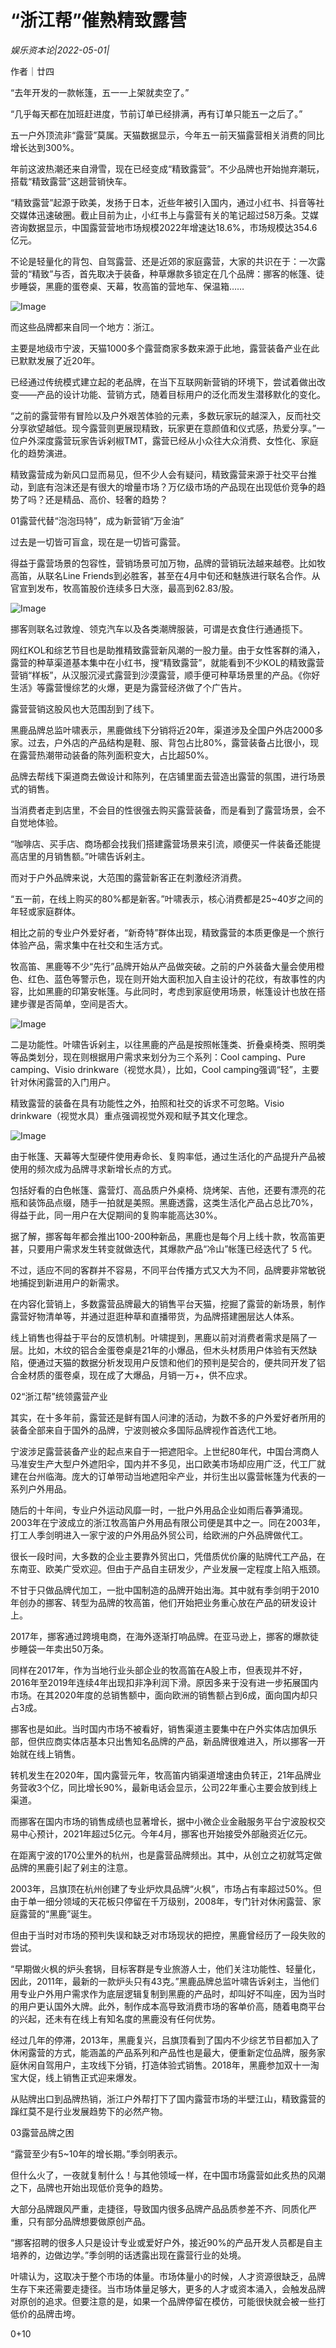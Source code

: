 # “浙江帮”催熟精致露营

*娱乐资本论|2022-05-01|*

作者｜廿四

“去年开发的一款帐篷，五一一上架就卖空了。”

“几乎每天都在加班赶进度，节前订单已经排满，再有订单只能五一之后了。”

五一户外顶流非“露营”莫属。天猫数据显示，今年五一前天猫露营相关消费的同比增长达到300%。

年前这波热潮还来自滑雪，现在已经变成“精致露营”。不少品牌也开始抛弃潮玩，搭载“精致露营”这趟营销快车。

“精致露营”起源于欧美，发扬于日本，近些年被引入国内，通过小红书、抖音等社交媒体迅速破圈。截止目前为止，小红书上与露营有关的笔记超过58万条。艾媒咨询数据显示，中国露营营地市场规模2022年增速达18.6%，市场规模达354.6亿元。

不论是轻量化的背包、自驾露营、还是近郊的家庭露营，大家的共识在于：一次露营的“精致”与否，首先取决于装备，种草爆款多锁定在几个品牌：挪客的帐篷、徒步睡袋，黑鹿的蛋卷桌、天幕，牧高笛的营地车、保温箱……

![Image](https://p3.toutiaoimg.com/origin/tos-cn-i-qvj2lq49k0/e3b1e6fd861346148526678f1aa54fbd?from=pc)

而这些品牌都来自同一个地方：浙江。

主要是地级市宁波，天猫1000多个露营商家多数来源于此地，露营装备产业在此已默默发展了近20年。

已经通过传统模式建立起的老品牌，在当下互联网新营销的环境下，尝试着做出改变——产品的设计功能、营销方式，随着目标用户的泛化而发生潜移默化的变化。

“之前的露营带有冒险以及户外艰苦体验的元素，多数玩家玩的越深入，反而社交分享欲望越低。现今露营则更展现精致，玩家更在意颜值和仪式感，热爱分享。”一位户外深度露营玩家告诉剁椒TMT，露营已经从小众往大众消费、女性化、家庭化的趋势演进。

精致露营成为新风口显而易见，但不少人会有疑问，精致露营来源于社交平台推动，到底有泡沫还是有很大的增量市场？万亿级市场的产品现在出现低价竞争的趋势了吗？还是精品、高价、轻奢的趋势？

01露营代替“泡泡玛特”，成为新营销“万金油”

过去是一切皆可盲盒，现在是一切皆可露营。

得益于露营场景的包容性，营销场景可加万物，品牌的营销玩法越来越卷。比如牧高笛，从联名Line Friends到必胜客，甚至在4月中旬还和魅族进行联名合作。从官宣到发布，牧高笛股价连续多日大涨，最高到62.83/股。

![Image](https://p3.toutiaoimg.com/origin/tos-cn-i-qvj2lq49k0/14ca2ce9677c436da4762f1208abbc1e?from=pc)

挪客则联名过敦煌、领克汽车以及各类潮牌服装，可谓是衣食住行通通揽下。

网红KOL和综艺节目也是助推精致露营新风潮的一股力量。由于女性客群的涌入，露营的种草渠道基本集中在小红书，搜“精致露营”，就能看到不少KOL的精致露营营销“样板”，从汉服沉浸式露营到沙漠露营，顺手便可种草场景里的产品。《你好生活》等露营慢综艺的火爆，更是为露营经济做了个广告片。

露营营销这股风也大范围刮到了线下。

黑鹿品牌总监叶啸表示，黑鹿做线下分销将近20年，渠道涉及全国户外店2000多家。过去，户外店的产品结构是鞋、服、背包占比80%，露营装备占比很小，现在露营热潮带动装备的陈列面积变大，占比超50%。

品牌去帮线下渠道商去做设计和陈列，在店铺里面去营造出露营的氛围，进行场景式的销售。

当消费者走到店里，不会目的性很强去购买露营装备，而是看到了露营场景，会不自觉地体验。

“咖啡店、买手店、商场都会找我们搭建露营场景来引流，顺便买一件装备还能提高店里的月销售额。”叶啸告诉剁主。

而对于户外品牌来说，大范围的露营新客正在刺激经济消费。

“五一前，在线上购买的80%都是新客。”叶啸表示，核心消费都是25~40岁之间的年轻或家庭群体。

相比之前的专业户外爱好者，“新奇特”群体出现，精致露营的本质更像是一个旅行体验产品，需求集中在社交和生活方式。

牧高笛、黑鹿等不少“先行”品牌开始从产品做突破。之前的户外装备大量会使用橙色、红色、蓝色等警示色，现在则开始大面积加入自主设计的花纹，有故事性的内容，比如黑鹿的印第安帐篷。与此同时，考虑到家庭使用场景，帐篷设计也放在搭建步骤是否简单，空间是否大。

![Image](https://p3.toutiaoimg.com/origin/tos-cn-i-qvj2lq49k0/957c5b97145c495eaaf875e275155cd5?from=pc)

二是功能性。叶啸告诉剁主，以往黑鹿的产品是按照帐篷类、折叠桌椅类、照明类等品类划分，现在则根据用户需求来划分为三个系列：Cool camping、Pure camping、Visio drinkware（视觉水具），比如，Cool camping强调“轻”，主要针对休闲露营的入门用户。

精致露营的装备在具有功能性之外，拍照和社交的诉求不可忽略。Visio drinkware（视觉水具）重点强调视觉外观和赋予其文化理念。

![Image](https://p3.toutiaoimg.com/origin/tos-cn-i-qvj2lq49k0/93845a099f3f44f09f80dd5502196c72?from=pc)

由于帐篷、天幕等大型硬件使用寿命长、复购率低，通过生活化的产品提升产品被使用的频次成为品牌寻求新增长点的方式。

包括好看的白色帐篷、露营灯、高品质户外桌椅、烧烤架、吉他，还要有漂亮的花瓶和装饰品点缀，随手一拍就是美照。黑鹿透露，这类生活化产品占总比70%，得益于此，同一用户在大促期间的复购率能高达30%。

据了解，挪客每年都会推出100-200种新品，黑鹿也是每个月上线十款，牧高笛更甚，只要用户需求发生转变就做迭代，其爆款产品“冷山”帐篷已经迭代了 5 代。

不过，适应不同的客群并不容易，不同平台传播方式又大为不同，品牌要非常敏锐地捕捉到新进用户的新需求。

在内容化营销上，多数露营品牌最大的销售平台天猫，挖掘了露营的新场景，制作露营好物清单等，并通过逛逛种草和直播带货，为品牌搭建圈层达人体系。

线上销售也得益于平台的反馈机制。叶啸提到，黑鹿以前对消费者需求是隔了一层。比如，木纹的铝合金蛋卷桌是21年的小爆品，但木头材质用户体验有天然缺陷，便通过天猫的数据分析发现用户反馈和他们的预判是契合的，便共同开发了铝合金材质的蛋卷桌，现在成了大爆品，月销一万+，供不应求。

02“浙江帮”统领露营产业

其实，在十多年前，露营还是鲜有国人问津的活动，为数不多的户外爱好者所用的装备全部来自于国外的品牌，宁波则被众多国际品牌视作首选代工地。

宁波涉足露营装备产业的起点来自于一把遮阳伞。上世纪80年代，中国台湾商人马准安生产大型户外遮阳伞，国内并不多见，出口欧美市场却应用广泛，代工厂就建在台州临海。庞大的订单带动当地遮阳伞产业，并衍生出以露营帐篷为代表的一系列户外用品。

随后的十年间，专业户外运动风靡一时，一批户外用品企业如雨后春笋涌现。2003年在宁波成立的浙江牧高笛户外用品有限公司便是其中之一。同在2003年，打工人季剑明进入一家宁波的户外用品外贸公司，给欧洲的户外品牌做代工。

很长一段时间，大多数的企业主要靠外贸出口，凭借质优价廉的贴牌代工产品，在东南亚、欧美广受欢迎。但由于产品自主研发少，产业发展一定程度上陷入瓶颈。

不甘于只做品牌代加工，一批中国制造的品牌开始出海。其中就有季剑明于2010年创办的挪客、转型为品牌的牧高笛，他们开始把业务重心放在产品的研发设计上。

2017年，挪客通过跨境电商，在海外逐渐打响品牌。在亚马逊上，挪客的爆款徒步睡袋一年卖出50万条。

同样在2017年，作为当地行业头部企业的牧高笛在A股上市，但表现并不好，2016年至2019年连续4年出现扣非净利润下滑。原因多来于没有进一步拓展国内市场。在其2020年度的总销售额中，面向欧洲的销售额占到6成，面向国内却只占3成。

挪客也是如此。当时国内市场不被看好，销售渠道主要集中在户外实体店加俱乐部，但供应商实体店基本只出售知名品牌的产品，新品牌很难进入，所以挪客一开始就在线上销售。

转机发生在2020年，国内露营元年，牧高笛内销渠道增速由负转正，21年品牌业务营收3个亿，同比增长90%，最新电话会显示，公司22年重心主要会放到线上渠道。

而挪客在国内市场的销售成绩也显著增长，据中小微企业金融服务平台宁波股权交易中心预计，2021年超过5亿元。今年4月，挪客也开始接受外部融资近亿元。

在距离宁波的170公里外的杭州，也是露营品牌频出。其中，从创立之初就笃定做品牌的黑鹿引起了剁主的注意。

2003年，吕旗顶在杭州创建了专业炉炊具品牌“火枫”，市场占有率超过50%。但由于单一细分领域的天花板只停留在千万级别，2008年，专门针对休闲露营、家庭露营的“黑鹿”诞生。

但由于当时对市场的预判失误和缺乏对市场现状的把控，黑鹿曾经历了一段失败的尝试。

“早期做火枫的炉头套锅，目标客群是专业旅游人士，他们关注功能性、轻量化，因此，2011年，最新的一款炉头只有43克。”黑鹿品牌总监叶啸告诉剁主，当他们用专业户外用户需求作为底层逻辑复制到黑鹿的产品时，却叫好不叫座，因为当时的用户更认国外大牌。此外，制作成本高导致消费市场的客单价高，随着电商平台的兴起，还未有在线上有知名度的黑鹿没有任何优势。

经过几年的停滞，2013年，黑鹿复兴，吕旗顶看到了国内不少综艺节目都加入了休闲露营的方式，能涵盖的产品系列和产品性也是最大，便重新定位品牌，服务家庭休闲自驾用户，主攻线下分销，打造体验式销售。2018年，黑鹿参加双十一淘宝大促，线上销售正式迎来爆发。

从贴牌出口到品牌热销，浙江户外帮打下了国内露营市场的半壁江山，精致露营的蹿红莫不是行业发展趋势下的必然产物。

03露营品牌之困

“露营至少有5~10年的增长期。”季剑明表示。

但什么火了，一夜就复制什么！与其他领域一样，在中国市场露营如此炙热的风潮之下，品牌也开始出现低价竞争的趋势。

大部分品牌跟风严重，走捷径，导致国内很多品牌产品品质参差不齐、同质化严重，只有部分品牌想要做原创产品。

“挪客招聘的很多人只是设计专业或爱好户外，接近90%的产品开发人员都是自主培养的，边做边学。”季剑明的话透露出现在露营行业的处境。

叶啸认为，这取决于整个市场的体量。市场体量小的时候，人才资源很缺乏，品牌生存下来还需要走捷径。当市场体量足够大，更多的人才或资本涌入，会触发品牌对原创的追求。但要注意的是，如果一个品牌停留在模仿，可能很快就会被一些打低价的品牌击垮。

0+10

